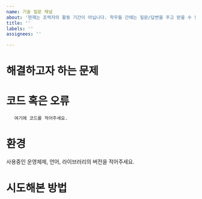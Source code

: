 ```yaml
---
name: 기술 질문 채널
about: '현재는 조력자의 활동 기간이 아닙니다. 학우들 간에는 질문/답변을 주고 받을 수 있습니다. '
title: ''
labels: ''
assignees: ''

---
```


<!--
본 양식은 질문의 막연함을 도와주기 위한 도움을 드리기 위한 것입니다. 
양식을 참고해서 자유롭게 적어주세요. 
필요 없는 부분은 삭제해주세요. 
-->

# 해결하고자 하는 문제


# 코드 혹은 오류
```
   여기에 코드를 적어주세요. 
```


# 환경
사용중인 운영체제, 언어, 라이브러리의 버전을 적어주세요.


# 시도해본 방법
